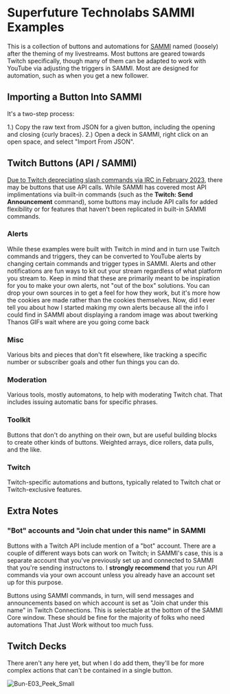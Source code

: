 # Superfuture Technolabs SAMMI Examples
This is a collection of buttons and automations for [SAMMI](https://github.com/SAMMISolutions/SAMMI-Official/releases) named (loosely) after the theming of my livestreams. Most buttons are geared towards Twitch specifically, though many of them can be adapted to work with YouTube via adjusting the triggers in SAMMI. Most are designed for automation, such as when you get a new follower.

## Importing a Button Into SAMMI
It's a two-step process:

1.) Copy the raw text from JSON for a given button, including the opening and closing {curly braces}.
2.) Open a deck in SAMMI, right click on an open space, and select "Import From JSON".

## Twitch Buttons (API / SAMMI)
[Due to Twitch depreciating slash commands via IRC in February 2023](https://discuss.dev.twitch.tv/t/deprecation-of-chat-commands-through-irc/40486), there may be buttons that use API calls. While SAMMI has covered most API implimentations via built-in commands (such as the **Twitch: Send Announcement** command), some buttons may include API calls for added flexibility or for features that haven't been replicated in built-in SAMMI commands.

### Alerts
While these examples were built with Twitch in mind and in turn use Twitch commands and triggers, they can be converted to YouTube alerts by changing certain commands and trigger types in SAMMI. Alerts and other notifications are fun ways to kit out your stream regardless of what platform you stream to. Keep in mind that these are primarily meant to be inspiration for you to make your own alerts, not "out of the box" solutions. You can drop your own sources in to get a feel for how they work, but it's more how the cookies are made rather than the cookies themselves.
Now, did I ever tell you about how I started making my own alerts because all the info I could find in SAMMI about displaying a random image was about twerking Thanos GIFs wait where are you going come back

### Misc
Various bits and pieces that don't fit elsewhere, like tracking a specific number or subscriber goals and other fun things you can do.

### Moderation
Various tools, mostly automatons, to help with moderating Twitch chat. That includes issuing automatic bans for specific phrases.

### Toolkit
Buttons that don't do anything on their own, but are useful building blocks to create other kinds of buttons. Weighted arrays, dice rollers, data pulls, and the like.

### Twitch
Twitch-specific automations and buttons, typically related to Twitch chat or Twitch-exclusive features.

## Extra Notes
### "Bot" accounts and "Join chat under this name" in SAMMI
Buttons with a Twitch API include mention of a "bot" account. There are a couple of different ways bots can work on Twitch; in SAMMI's case, this is a separate account that you've previously set up and connected to SAMMI that you're sending instructons to. I **strongly recommend** that you run API commands via your own account unless you already have an account set up for this purpose.

Buttons using SAMMI commands, in turn, will send messages and announcements based on which account is set as "Join chat under this name" in Twitch Connections. This is selectable at the bottom of the SAMMI Core window. These should be fine for the majority of folks who need automations That Just Work without too much fuss.

## Twitch Decks
There aren't any here yet, but when I do add them, they'll be for more complex actions that can't be contained in a single button.

![Bun-E03_Peek_Small](https://github.com/SuperRetroHeart/SFTL-SAMMI-Examples/assets/112423124/971de8ac-e766-41a4-b9c8-66a978d9d3b0)

